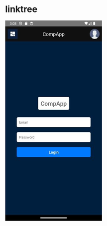 # linktree
![Texto Alternativo](https://github.com/depaulatiago/CompApp/blob/main/mobile1.jpg?raw=true)
